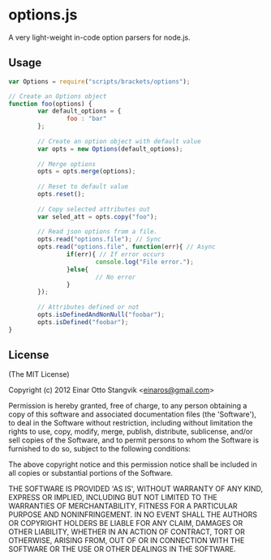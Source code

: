 # options.js #

A very light-weight in-code option parsers for node.js.

## Usage ##

``` js
var Options = require("scripts/brackets/options");

// Create an Options object
function foo(options) {
        var default_options = {
                foo : "bar"
        };
        
        // Create an option object with default value
        var opts = new Options(default_options);
        
        // Merge options
        opts = opts.merge(options);
        
        // Reset to default value
        opts.reset();
        
        // Copy selected attributes out
        var seled_att = opts.copy("foo");
        
        // Read json options from a file. 
        opts.read("options.file"); // Sync
        opts.read("options.file", function(err){ // Async
                if(err){ // If error occurs
                        console.log("File error.");
                }else{
                        // No error
                }
        });
        
        // Attributes defined or not
        opts.isDefinedAndNonNull("foobar");
        opts.isDefined("foobar");
}

```


## License ##

(The MIT License)

Copyright (c) 2012 Einar Otto Stangvik &lt;einaros@gmail.com&gt;

Permission is hereby granted, free of charge, to any person obtaining
a copy of this software and associated documentation files (the
'Software'), to deal in the Software without restriction, including
without limitation the rights to use, copy, modify, merge, publish,
distribute, sublicense, and/or sell copies of the Software, and to
permit persons to whom the Software is furnished to do so, subject to
the following conditions:

The above copyright notice and this permission notice shall be
included in all copies or substantial portions of the Software.

THE SOFTWARE IS PROVIDED 'AS IS', WITHOUT WARRANTY OF ANY KIND,
EXPRESS OR IMPLIED, INCLUDING BUT NOT LIMITED TO THE WARRANTIES OF
MERCHANTABILITY, FITNESS FOR A PARTICULAR PURPOSE AND NONINFRINGEMENT.
IN NO EVENT SHALL THE AUTHORS OR COPYRIGHT HOLDERS BE LIABLE FOR ANY
CLAIM, DAMAGES OR OTHER LIABILITY, WHETHER IN AN ACTION OF CONTRACT,
TORT OR OTHERWISE, ARISING FROM, OUT OF OR IN CONNECTION WITH THE
SOFTWARE OR THE USE OR OTHER DEALINGS IN THE SOFTWARE.
